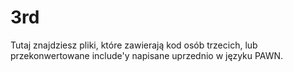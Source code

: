 # 3rd

Tutaj znajdziesz pliki, które zawierają kod osób trzecich, lub przekonwertowane include'y napisane uprzednio w języku PAWN.